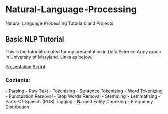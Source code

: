 # Natural-Language-Processing
Natural Language Processing Tutorials and Projects

<h2>Basic NLP Tutorial</h2>

This is the tutorial created for my presentation in Data Science Army group in University of Maryland. Links as below.

<a href="https://github.comgithub/gaurav-shahane/Natural-Language-Processing/blob/master/NLP%20101.pdf">Presentation</a>
<a href="https://github.com/gaurav-shahane/Natural-Language-Processing/blob/master/NLP%20101%20Part%201.py">Script</a>

<h3>Contents:</h3>
- Parsing 
- Raw Text
- Tokenizing
- Sentence Tokenizing
- Word Tokenizing
- Punctuation Removal
- Stop Words Removal
- Stemming
- Lemmatizing
- Parts-Of-Speech (POS) Tagging
- Named Entity Chunking
- Frequency Distribution
